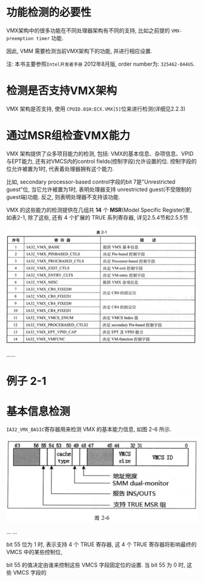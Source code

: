 
# 功能检测的必要性

VMX架构中的很多功能在不同处理器架构有不同的支持, 比如之前提的 `VMX-preemption timer` 功能. 

因此, VMM 需要检测当前VMX架构下的功能, 并进行相应设置.

注: 本书主要参照`Intel开发者手册` 2012年8月版, order number为: `325462-044US`.

# 检测是否支持VMX架构

VMX 架构是否支持, 使用 `CPUID.01H:ECX.VMX[5]`位来进行检测(详细见2.2.3)

# 通过MSR组检查VMX能力

VMX 架构提供了众多项目能力的检测, 包括: VMX的基本信息、杂项信息、VPID与EPT能力, 还有对VMCS内的control fields(控制字段)允许设置的位. 控制字段的位允许被置为1时, 代表着处理器拥有这个能力.

比如, secondary processor-based control字段的bit 7是"Unrestricted guest"位, 当它允许被置为1时, 表明处理器支持 unrestricted guest(不受限制的guest端)功能. 反之, 则表明处理器不支持该功能.

VMX 的这些能力的检测提供在几组共 **14** 个 **MSR**(Model Specific Register)里, 如表2-1, 除了这些, 还有 4 个扩展的 TRUE 系列寄存器, 详见2.5.4节和2.5.5节

![2020-02-24-22-19-23.png](./images/2020-02-24-22-19-23.png)

......

# 例子 2-1

# 基本信息检测

`IA32_VMX_BASIC`寄存器用来检测 VMX 的基本能力信息, 如图 2-6 所示.

![2020-02-24-22-27-54.png](./images/2020-02-24-22-27-54.png)

... ...

bit 55 位为 1 时, 表示支持 4 个 TRUE 寄存器, 这 4 个 TRUE 寄存器将影响最终的 VMCS 中的某些控制位, 

bit 55 的值决定由谁来控制这些 VMCS 字段固定位的设置. 当 bit 55 为 0 时, 这些 VMCS 字段的
